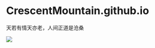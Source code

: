 # CrescentMountain.github.io

天若有情天亦老，人间正道是沧桑

<img src="https://upload.wikimedia.org/wikipedia/commons/thumb/7/72/Flag_of_the_Republic_of_China.svg/1200px-Flag_of_the_Republic_of_China.svg.png" />
